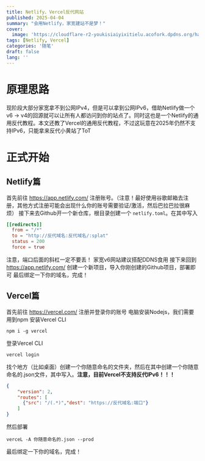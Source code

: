 ```yaml
---
title: Netlify、Vercel反代网站
published: 2025-04-04
summary: "会用Netlify，家宽建站不是梦！"
cover:
  image: 'https://cloudflare-r2-youkisiaiyixitielu.acofork.dpdns.org/halo/image.png'
tags: [Netlify, Vercel]
categories: '随笔'
draft: false 
lang: ''
---
```


# 原理思路

现阶段大部分家宽拿不到公网IPv4，但是可以拿到公网IPv6，借助Netlify做一个v6 -> v4的回源就可以让所有人都访问到你的站点了。同时这也是一个Netlify的通用反代教程。本文还教了Vercel的通用反代教程，不过这玩意在2025年仍然不支持IPv6，只能拿来反代小黄站了ToT

# 正式开始

## Netlify篇

首先前往 https://app.netlify.com/ 注册账号。（注意！最好使用谷歌邮箱去注册，其他方式注册可能会出现什么你的账号需要验证/激活，然后巴拉巴拉很麻烦）
接下来去Github开一个新仓库，根目录创建一个 `netlify.toml`。在其中写入
```toml
[[redirects]]
  from = "/*"
  to = "http://反代域名:反代域名/:splat"
  status = 200
  force = true
```

注意，端口后面的斜杠一定不要丢！
家宽v6网站建议搭配DDNS食用
接下来回到 https://app.netlify.com/ 创建一个新项目，导入你刚创建的Github项目，部署即可
最后绑定一下你的域名，完成！

## Vercel篇

首先前往 https://vercel.com/ 注册并登录你的账号
电脑安装Nodejs，我们需要用到npm
安装Vercel CLI
```
npm i -g vercel
```
登录Vercel CLI
```
vercel login
```
找个地方（比如桌面）创建一个你随意命名的文件夹，然后在其中创建一个你随意命名的.json文件，其中写入。**注意，目前Vercel不支持反代IPv6！！！**
```json
{
    "version": 2,
    "routes": [
      {"src": "/(.*)","dest": "https://反代域名:端口"}
    ]
}
```
然后部署
```
verceL -A 你随意命名的.json --prod
```
最后绑定一下你的域名，完成！